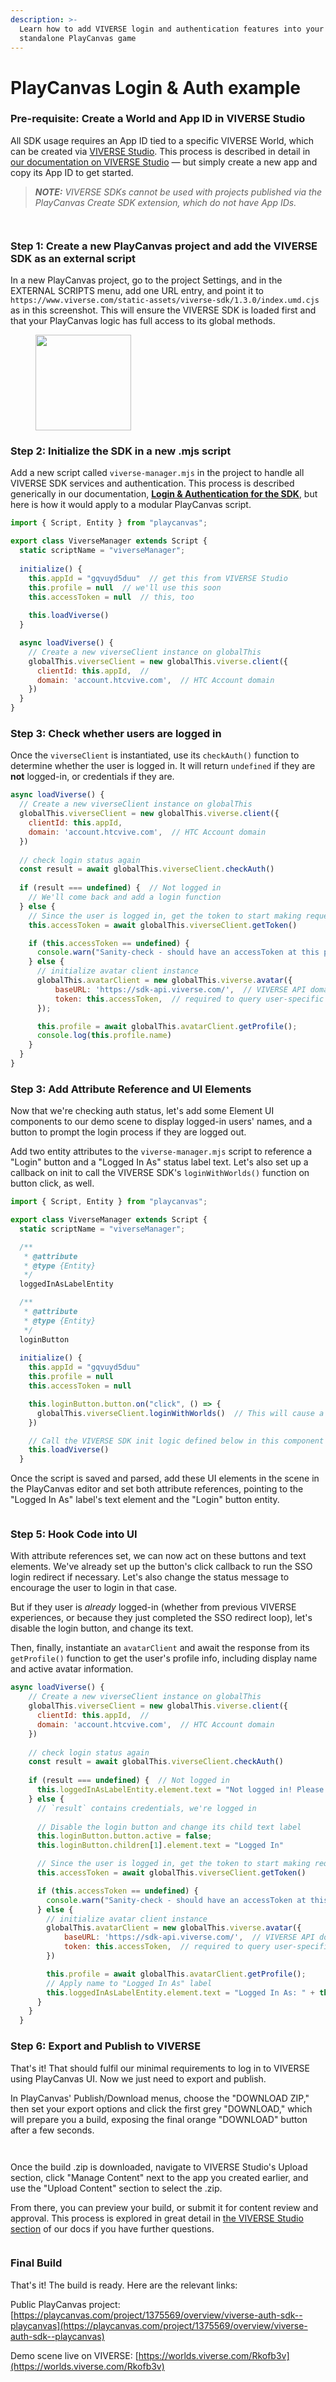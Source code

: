```yaml
---
description: >-
  Learn how to add VIVERSE login and authentication features into your
  standalone PlayCanvas game
---
```


# PlayCanvas Login & Auth example

### Pre-requisite: Create a World and App ID in VIVERSE Studio&#x20;

All SDK usage requires an App ID tied to a specific VIVERSE World, which can be created via [VIVERSE Studio](https://studio.viverse.com/upload). This process is described in detail in [our documentation on VIVERSE Studio](https://app.gitbook.com/s/4pMiThqqrBzfvP8uy5am/publishing-with-your-viverse-account) — but simply create a new app and copy its App ID to get started.

> _**NOTE:** VIVERSE SDKs cannot be used with projects published via the PlayCanvas Create SDK extension, which do not have App IDs._

<div><figure><img src="../.gitbook/assets/Screenshot 2025-08-07 144044.png" alt=""><figcaption></figcaption></figure> <figure><img src="../.gitbook/assets/Screenshot 2025-08-07 144325.png" alt=""><figcaption></figcaption></figure></div>

### Step 1: Create a new PlayCanvas project and add the VIVERSE SDK as an external script

In a new PlayCanvas project, go to the project Settings, and in the EXTERNAL SCRIPTS menu, add one URL entry, and point it to `https://www.viverse.com/static-assets/viverse-sdk/1.3.0/index.umd.cjs` as in this screenshot. This will ensure the VIVERSE SDK is loaded first and that your PlayCanvas logic has full access to its global methods.

<figure><img src="../.gitbook/assets/image (15).png" alt="" width="153"><figcaption></figcaption></figure>

### Step 2: Initialize the SDK in a new .mjs script

Add a new script called `viverse-manager.mjs` in the project to handle all VIVERSE SDK services and authentication. This process is described generically in our documentation, [**Login & Authentication for the SDK**](./), but here is how it would apply to a modular PlayCanvas script.&#x20;

```javascript
import { Script, Entity } from "playcanvas";

export class ViverseManager extends Script {
  static scriptName = "viverseManager";
  
  initialize() {
    this.appId = "gqvuyd5duu"  // get this from VIVERSE Studio
    this.profile = null  // we'll use this soon
    this.accessToken = null  // this, too
    
    this.loadViverse()
  }

  async loadViverse() {
    // Create a new viverseClient instance on globalThis
    globalThis.viverseClient = new globalThis.viverse.client({
      clientId: this.appId,  // 
      domain: 'account.htcvive.com',  // HTC Account domain
    })
  }
}
```

### Step 3: Check whether users are logged in

Once the `viverseClient` is instantiated, use its `checkAuth()` function to determine whether the user is logged in. It will return `undefined` if they are **not** logged-in, or credentials if they are.

```javascript
async loadViverse() {
  // Create a new viverseClient instance on globalThis
  globalThis.viverseClient = new globalThis.viverse.client({
    clientId: this.appId,
    domain: 'account.htcvive.com',  // HTC Account domain
  })
  
  // check login status again
  const result = await globalThis.viverseClient.checkAuth()
  
  if (result === undefined) {  // Not logged in
    // We'll come back and add a login function
  } else {
    // Since the user is logged in, get the token to start making requests;
    this.accessToken = await globalThis.viverseClient.getToken()

    if (this.accessToken == undefined) {
      console.warn("Sanity-check - should have an accessToken at this point.")
    } else {
      // initialize avatar client instance
      globalThis.avatarClient = new globalThis.viverse.avatar({
          baseURL: 'https://sdk-api.viverse.com/',  // VIVERSE API domain
          token: this.accessToken,  // required to query user-specific data
      });

      this.profile = await globalThis.avatarClient.getProfile();
      console.log(this.profile.name)
    }
  }
}
```

### Step 3: Add Attribute Reference and UI Elements

Now that we're checking auth status, let's add some Element UI components to our demo scene to display logged-in users' names, and a button to prompt the login process if they are logged out.

Add two entity attributes to the `viverse-manager.mjs` script to reference a "Login" button and a "Logged In As" status label text. Let's also set up a callback on init to call the VIVERSE SDK's `loginWithWorlds()` function on button click, as well.

```javascript
import { Script, Entity } from "playcanvas";

export class ViverseManager extends Script {
  static scriptName = "viverseManager";

  /**
   * @attribute
   * @type {Entity}
   */
  loggedInAsLabelEntity

  /**
   * @attribute
   * @type {Entity}
   */
  loginButton
  
  initialize() {
    this.appId = "gqvuyd5duu"
    this.profile = null
    this.accessToken = null

    this.loginButton.button.on("click", () => { 
      globalThis.viverseClient.loginWithWorlds()  // This will cause a refresh and run the SSO login loop.
    })

    // Call the VIVERSE SDK init logic defined below in this component
    this.loadViverse()
  }
```

Once the script is saved and parsed, add these UI elements in the scene in the PlayCanvas editor and set both attribute references, pointing to the "Logged In As" label's text element and the "Login" button entity.

<figure><img src="../.gitbook/assets/image (7).png" alt=""><figcaption></figcaption></figure>

### Step 5: Hook Code into UI

With attribute references set, we can now act on these buttons and text elements. We've already set up the button's click callback to run the SSO login redirect if necessary. Let's also change the status message to encourage the user to login in that case.

But if they user is _already_ logged-in (whether from previous VIVERSE experiences, or because they just completed the SSO redirect loop), let's disable the login button, and change its text.&#x20;

Then, finally, instantiate an `avatarClient`  and await the response from its `getProfile()` function to get the user's profile info, including display name and active avatar information.

```javascript
async loadViverse() {
    // Create a new viverseClient instance on globalThis
    globalThis.viverseClient = new globalThis.viverse.client({
      clientId: this.appId,  // 
      domain: 'account.htcvive.com',  // HTC Account domain
    })
    
    // check login status again
    const result = await globalThis.viverseClient.checkAuth()
    
    if (result === undefined) {  // Not logged in
      this.loggedInAsLabelEntity.element.text = "Not logged in! Please log in."
    } else {
      // `result` contains credentials, we're logged in
      
      // Disable the login button and change its child text label
      this.loginButton.button.active = false;
      this.loginButton.children[1].element.text = "Logged In"

      // Since the user is logged in, get the token to start making requests
      this.accessToken = await globalThis.viverseClient.getToken()

      if (this.accessToken == undefined) {
        console.warn("Sanity-check - should have an accessToken at this point.")
      } else {
        // initialize avatar client instance
        globalThis.avatarClient = new globalThis.viverse.avatar({
            baseURL: 'https://sdk-api.viverse.com/',  // VIVERSE API domain
            token: this.accessToken,  // required to query user-specific data
        })

        this.profile = await globalThis.avatarClient.getProfile();
        // Apply name to "Logged In As" label
        this.loggedInAsLabelEntity.element.text = "Logged In As: " + this.profile.name
      }
    }
  }
```

### Step 6: Export and Publish to VIVERSE

That's it! That should fulfil our minimal requirements to log in to VIVERSE using PlayCanvas UI. Now we just need to export and publish.

In PlayCanvas' Publish/Download menus, choose the "DOWNLOAD ZIP," then set your export options and click the first grey "DOWNLOAD," which will prepare you a build, exposing the final orange "DOWNLOAD" button after a few seconds.

<div><figure><img src="../.gitbook/assets/Screenshot 2025-08-07 142330.png" alt=""><figcaption></figcaption></figure> <figure><img src="../.gitbook/assets/image (8).png" alt=""><figcaption></figcaption></figure></div>

Once the build .zip is downloaded, navigate to VIVERSE Studio's Upload section, click "Manage Content" next to the app you created earlier, and use the "Upload Content" section to select the .zip.

From there, you can preview your build, or submit it for content review and approval. This process is explored in great detail in [the VIVERSE Studio section](https://app.gitbook.com/s/4pMiThqqrBzfvP8uy5am/publishing-with-your-viverse-account) of our docs if you have further questions.

<figure><img src="../.gitbook/assets/image (9).png" alt=""><figcaption></figcaption></figure>

### Final Build

That's it! The build is ready. Here are the relevant links:

Public PlayCanvas project: [https://playcanvas.com/project/1375569/overview/viverse-auth-sdk--playcanvas](https://playcanvas.com/project/1375569/overview/viverse-auth-sdk--playcanvas)

Demo scene live on VIVERSE: [https://worlds.viverse.com/Rkofb3v](https://worlds.viverse.com/Rkofb3v)

<figure><img src="../.gitbook/assets/image (10).png" alt=""><figcaption></figcaption></figure>
